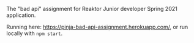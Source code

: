 The "bad api" assignment for Reaktor Junior developer Spring 2021 application.

Running here: https://pinja-bad-api-assignment.herokuapp.com/, or run locally with `npm start`.
